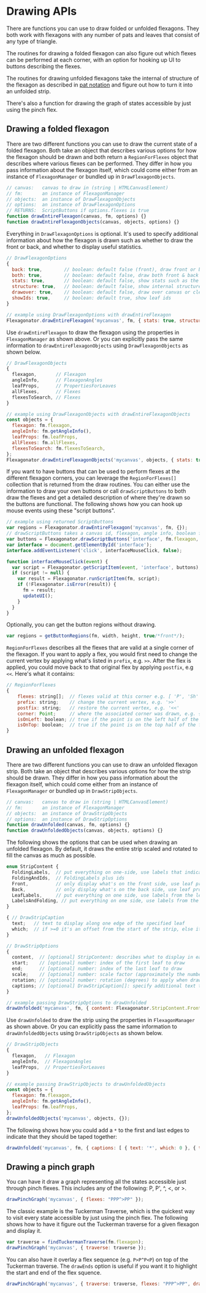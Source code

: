 # Drawing APIs

There are functions you can use to draw folded or unfolded flexagons.
They both work with flexagons with any number of pats and leaves that consist of any type of triangle.

The routines for drawing a folded flexagon can also figure out which flexes can
be performed at each corner, with an option for hooking up UI to buttons describing the flexes.

The routines for drawing unfolded flexagons take the internal of structure of
the flexagon as described in [pat notation](pat-notation.md) and figure out how to turn it into an unfolded strip.

There's also a function for drawing the graph of states accessible by just using the pinch flex.


## Drawing a folded flexagon

There are two different functions you can use to draw the current state of a folded flexagon.
Both take an object that describes various options for how the flexagon should be drawn
and both return a `RegionForFlexes` object that describes where various flexes can be performed.
They differ in how you pass information about the flexagon itself,
which could come either from an instance of `FlexagonManager` or bundled up in `DrawFlexagonObjects`.

```javascript
// canvas:   canvas to draw in (string | HTMLCanvasElement)
// fm:       an instance of FlexagonManager
// objects:  an instance of DrawFlexagonObjects
// options:  an instance of DrawFlexagonOptions
// RETURNS:  ScriptButtons if options.flexes is true
function drawEntireFlexagon(canvas, fm, options) {}
function drawEntireFlexagonObjects(canvas, objects, options) {}
```

Everything in `DrawFlexagonOptions` is optional.
It's used to specify additional information about how the flexagon is drawn
such as whether to draw the front or back, and whether to display useful statistics.

```javascript
// DrawFlexagonOptions
{
  back: true,        // boolean: default false (front), draw front or back
  both: true,        // boolean: default false, draw both front & back
  stats: true,       // boolean: default false, show stats such as the number of leaves
  structure: true,   // boolean: default false, show internal structure of each pat
  drawover: true,    // boolean: default false, draw over canvas or clear first
  showIds: true,     // boolean: default true, show leaf ids
}

// example using DrawFlexagonOptions with drawEntireFlexagon
Flexagonator.drawEntireFlexagon('mycanvas', fm, { stats: true, structure: true });
```

Use `drawEntireFlexagon` to draw the flexagon using the properties in `FlexagonManager` as shown above.
Or you can explicitly pass the same information to `drawEntireFlexagonObjects` using `DrawFlexagonObjects`
as shown below.

```javascript
// DrawFlexagonObjects
{
  flexagon,       // Flexagon
  angleInfo,      // FlexagonAngles
  leafProps,      // PropertiesForLeaves
  allFlexes,      // Flexes
  flexesToSearch, // Flexes
}

// example using DrawFlexagonObjects with drawEntireFlexagonObjects
const objects = {
  flexagon: fm.flexagon,
  angleInfo: fm.getAngleInfo(),
  leafProps: fm.leafProps,
  allFlexes: fm.allFlexes,
  flexesToSearch: fm.flexesToSearch,
};
Flexagonator.drawEntireFlexagonObjects('mycanvas', objects, { stats: true, flexes: true, structure: true });
```

If you want to have buttons that can be used to perform flexes at the different flexagon corners,
you can leverage the `RegionForFlexes[]` collection that is returned from the draw routines.
You can either use the information to draw your own buttons or call `drawScriptButtons` to both
draw the flexes and get a detailed description of where they're drawn so the buttons are functional.
The following shows how you can hook up mouse events using these "script buttons".

```javascript
// example using returned ScriptButtons
var regions = Flexagonator.drawEntireFlexagon('mycanvas', fm, {});
// drawScriptButtons takes a canvas id, flexagon, angle info, boolean for front/back, and RegionForFlexes[]
var buttons = Flexagonator.drawScriptButtons('interface', fm.flexagon, fm.getAngleInfo(), true, regions);
var interface = document.getElementById('interface');
interface.addEventListener('click', interfaceMouseClick, false);

function interfaceMouseClick(event) {
  var script = Flexagonator.getScriptItem(event, 'interface', buttons);
  if (script != null) {
    var result = Flexagonator.runScriptItem(fm, script);
    if (!Flexagonator.isError(result)) {
      fm = result;
      updateUI();
    }
  }
}

```

Optionally, you can get the button regions without drawing.

```javascript
var regions = getButtonRegions(fm, width, height, true/*front*/);
```

`RegionForFlexes` describes all the flexes that are valid at a single corner of the flexagon.
If you want to apply a flex, you would first need to change the current vertex by applying
what's listed in `prefix`, e.g. `>>`.
After the flex is applied, you could move back to that original flex by applying `postfix`, e.g `<<`.
Here's what it contains:

```javascript
// RegionForFlexes
{
    flexes: string[];  // flexes valid at this corner e.g. [ 'P', 'Sh' ]
    prefix: string;    // change the current vertex, e.g. '>>'
    postfix: string;   // restore the current vertex, e.g. '<<'
    corner: Point;     // where the associated corner was drawn, e.g. { x: 10, y: 50 }
    isOnLeft: boolean; // true if the point is on the left half of the flexagon
    isOnTop: boolean;  // true if the point is on the top half of the flexagon
}
```


## Drawing an unfolded flexagon

There are two different functions you can use to draw an unfolded flexagon strip.
Both take an object that describes various options for how the strip should be drawn.
They differ in how you pass information about the flexagon itself,
which could come either from an instance of `FlexagonManager` or bundled up in `DrawStripObjects`.

```javascript
// canvas:   canvas to draw in (string | HTMLCanvasElement)
// fm:       an instance of FlexagonManager
// objects:  an instance of DrawStripObjects
// options:  an instance of DrawStripOptions
function drawUnfolded(canvas, fm, options) {}
function drawUnfoldedObjects(canvas, objects, options) {}
```

The following shows the options that can be used when drawing an unfolded flexagon.
By default, it draws the entire strip scaled and rotated to fill the canvas as much as possible.

```javascript
enum StripContent {
  FoldingLabels,  // put everything on one-side, use labels that indicate folding order
  FoldingAndIds,  // FoldingLabels plus ids
  Front,          // only display what's on the front side, use leaf properties
  Back,           // only display what's on the back side, use leaf properties
  LeafLabels,     // put everything on one side, use labels from the leaf properties
  LabelsAndFolding, // put everything on one side, use labels from the leaf properties plus folding order
}

{ // DrawStripCaption
  text;   // text to display along one edge of the specified leaf
  which;  // if >=0 it's an offset from the start of the strip, else it's an offset from the end
}

// DrawStripOptions
{
  content,  // [optional] StripContent: describes what to display in each leaf, defaults to FoldingLabels
  start;    // [optional] number: index of the first leaf to draw
  end;      // [optional] number: index of the last leaf to draw
  scale;    // [optional] number: scale factor (approximately the number of pixels on a leaf edge)
  rotation; // [optional] number: rotation (degrees) to apply when drawing
  captions; // [optional] DrawStripCaption[]: specify additional text to display on a given leaf
}

// example passing DrawStripOptions to drawUnfolded
drawUnfolded('mycanvas', fm, { content: Flexagonator.StripContent.Front, rotation: 60 });
```

Use `drawUnfolded` to draw the strip using the properties in `FlexagonManager` as shown above.
Or you can explicitly pass the same information to `drawUnfoldedObjects` using `DrawStripObjects`
as shown below.

```javascript
// DrawStripObjects
{
  flexagon,   // Flexagon
  angleInfo,  // FlexagonAngles
  leafProps,  // PropertiesForLeaves
}

// example passing DrawStripObjects to drawUnfoldedObjects
const objects = {
  flexagon: fm.flexagon,
  angleInfo: fm.getAngleInfo(),
  leafProps: fm.leafProps,
};
drawUnfoldedObjects('mycanvas', objects, {});
```

The following shows how you could add a `*` to the first and last edges to indicate that they should be taped together:

```javascript
drawUnfolded('mycanvas', fm, { captions: [ { text: '*', which: 0 }, { text: '*', which: -1 } ] });
```


## Drawing a pinch graph

You can have it draw a graph representing all the states accessible just through pinch flexes.
This includes any of the following: P, P', ^, <, or >.

```javascript
drawPinchGraph('mycanvas', { flexes: "PPP^>PP" });
```

The classic example is the Tuckerman Traverse, which is the quickest way to visit every state accessible by just using the pinch flex.
The following shows how to have it figure out the Tuckerman traverse for a given flexagon and display it.

```javascript
var traverse = findTuckermanTraverse(fm.flexagon);
drawPinchGraph('mycanvas', { traverse: traverse });
```

You can also have it overlay a flex sequence (e.g. `P>P^P<P`) on top of the Tuckerman traverse.
The `drawEnds` option is useful if you want it to highlight the start and end of the flex squence.

```javascript
drawPinchGraph('mycanvas', { traverse: traverse, flexes: "PPP^>PP", drawEnds: true });
```
